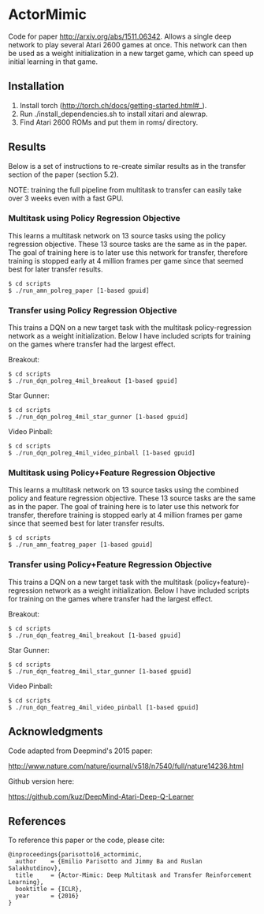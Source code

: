 # ActorMimic
Code for paper http://arxiv.org/abs/1511.06342.
Allows a single deep network to play several Atari 2600 games at once. This network can then be used as a weight initialization in a new target game, which can speed up initial learning in that game. 

## Installation

1. Install torch (http://torch.ch/docs/getting-started.html#_).
2. Run ./install_dependencies.sh to install xitari and alewrap.
3. Find Atari 2600 ROMs and put them in roms/ directory.

## Results

Below is a set of instructions to re-create similar results as in the transfer section of the paper (section 5.2). 

NOTE: training the full pipeline from multitask to transfer can easily take over 3 weeks even with a fast GPU.

### Multitask using Policy Regression Objective
This learns a multitask network on 13 source tasks using the policy regression objective. These 13 source tasks are the same as in the paper. The goal of training here is to later use this network for transfer, therefore training is stopped early at 4 million frames per game since that seemed best for later transfer results. 

    $ cd scripts
    $ ./run_amn_polreg_paper [1-based gpuid]

### Transfer using Policy Regression Objective
This trains a DQN on a new target task with the multitask policy-regression network as a weight initialization. Below I have included scripts for training on the games where transfer had the largest effect.

Breakout:

    $ cd scripts
    $ ./run_dqn_polreg_4mil_breakout [1-based gpuid]
  
Star Gunner:

    $ cd scripts
    $ ./run_dqn_polreg_4mil_star_gunner [1-based gpuid]
  
Video Pinball:

    $ cd scripts
    $ ./run_dqn_polreg_4mil_video_pinball [1-based gpuid]
  
### Multitask using Policy+Feature Regression Objective
This learns a multitask network on 13 source tasks using the combined policy and feature regression objective. These 13 source tasks are the same as in the paper. The goal of training here is to later use this network for transfer, therefore training is stopped early at 4 million frames per game since that seemed best for later transfer results. 

    $ cd scripts
    $ ./run_amn_featreg_paper [1-based gpuid]

### Transfer using Policy+Feature Regression Objective
This trains a DQN on a new target task with the multitask (policy+feature)-regression network as a weight initialization. Below I have included scripts for training on the games where transfer had the largest effect.

Breakout:

    $ cd scripts
    $ ./run_dqn_featreg_4mil_breakout [1-based gpuid]

Star Gunner:

    $ cd scripts
    $ ./run_dqn_featreg_4mil_star_gunner [1-based gpuid]
  
Video Pinball:

    $ cd scripts
    $ ./run_dqn_featreg_4mil_video_pinball [1-based gpuid]

## Acknowledgments

Code adapted from Deepmind's 2015 paper:

http://www.nature.com/nature/journal/v518/n7540/full/nature14236.html

Github version here:

https://github.com/kuz/DeepMind-Atari-Deep-Q-Learner

## References 

To reference this paper or the code, please cite:

```
@inproceedings{parisotto16_actormimic,
  author    = {Emilio Parisotto and Jimmy Ba and Ruslan Salakhutdinov},
  title     = {Actor-Mimic: Deep Multitask and Transfer Reinforcement Learning},
  booktitle = {ICLR},
  year      = {2016}
}
```
